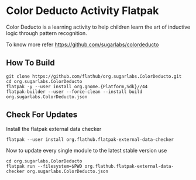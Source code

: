 # Color Deducto Activity Flatpak

Color Deducto is a learning activity to help children learn the art of
inductive logic through pattern recognition.

To know more refer https://github.com/sugarlabs/colordeducto

## How To Build

```
git clone https://github.com/flathub/org.sugarlabs.ColorDeducto.git
cd org.sugarlabs.ColorDeducto
flatpak -y --user install org.gnome.{Platform,Sdk}//44
flatpak-builder --user --force-clean --install build org.sugarlabs.ColorDeducto.json
```

## Check For Updates

Install the flatpak external data checker
```
flatpak --user install org.flathub.flatpak-external-data-checker
```

Now to update every single module to the latest stable version use
```
cd org.sugarlabs.ColorDeducto
flatpak run --filesystem=$PWD org.flathub.flatpak-external-data-checker org.sugarlabs.ColorDeducto.json
```